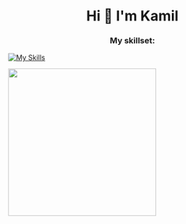 <!-- ![MasterHead](https://res.cloudinary.com/dsxbnby76/image/upload/v1682337442/flutter_d9bc7de1f4_94d99c8220.png) -->
<h1 align="center">Hi 👋 I'm Kamil</h1>

<h3 align="center">My skillset:</h3>

[![My Skills](https://skillicons.dev/icons?i=flutter,dart,supabase,firebase,appwrite,ts,postgres,js,deno,github,githubactions,docker,postman)](https://skillicons.dev)

<p><a href="https://community.vaunt.dev/board/Tananga/achievements"><img src="https://api.vaunt.dev/v1/github/entities/Tananga/achievements/9fc50df5-1830-4e10-afcf-db4006ae5210?format=svg&style=raw" width="300"/></a></p>
